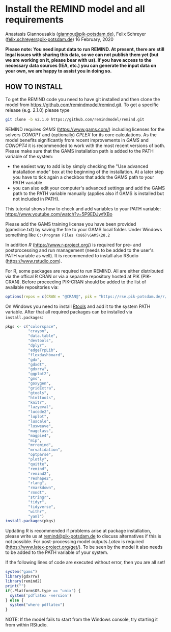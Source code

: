 Install the REMIND model and all requirements
================
Anastasis Giannousakis (<giannou@pik-potsdam.de>), Felix Schreyer (<felix.schreyer@pik-potsdam.de>)
16 February, 2020

**Please note: You need input data to run REMIND. At present, there are still legal issues with sharing this data, so we can not publish them yet (but we are working on it, please bear with us). If you have access to the necessary data sources (IEA, etc.) you can generate the input data on your own, we are happy to assist you in doing so.**

HOW TO INSTALL
--------------

To get the REMIND code you need to have git installed and then clone the model from <https://github.com/remindmodel/remind.git>. To get a specific release (e.g. 2.1.0) please type 

``` bash
git clone -b v2.1.0 https://github.com/remindmodel/remind.git 
```

REMIND requires *GAMS* (<https://www.gams.com/>) including licenses for the solvers *CONOPT* and (optionally) *CPLEX* for its core calculations. As the model benefits significantly from recent improvements in *GAMS* and *CONOPT4* it is recommended to work with the most recent versions of both. Please make sure that the GAMS installation path is added to the PATH variable of the system:

-   the easiest way to add is by simply checking the "Use advanced installation mode" box at the beginning of the installation. At a later step you have to tick again a checkbox that adds the GAMS path to your PATH variable
-   you can also edit your computer's advanced settings and add the GAMS path to the PATH variable manually (applies also if GAMS is installed but not included in PATH).

This tutorial shows how to check and add variables to your PATH variable: <https://www.youtube.com/watch?v=5P9EDJwfXBo>

Please add the GAMS training license you have been provided (gamslice.txt) by saving the file to your GAMS local folder. Under Windows something like `C:\Program Files (x86)\GAMS\28.2`

In addition *R* (<https://www.r-project.org/>) is required for pre- and postprocessing and run management (needs to be added to the user's PATH variable as well). It is recommended to install also RSudio (<https://www.rstudio.com>).

For R, some packages are required to run REMIND. All are either distributed via the offical R CRAN or via a separate repository hosted at PIK (PIK-CRAN). Before proceeding PIK-CRAN should be added to the list of available repositories via:

``` r
options(repos = c(CRAN = "@CRAN@", pik = "https://rse.pik-potsdam.de/r/packages"))
```

On Windows you need to install [Rtools](https://cran.r-project.org/bin/windows/Rtools/) and add it to the system PATH
variable. After that all required packages can be installed via `install.packages`:

``` r
pkgs <- c("colorspace",
          "crayon",
          "data.table",
          "devtools",
          "dplyr",
          "edgeTrpLib",
          "flexdashboard",
          "gdx",
          "gdxdt",
          "gdxrrw",
          "ggplot2",
          "gms",
          "goxygen",
          "gridExtra",
          "gtools",
          "htmltools",
          "knitr",
          "lazyeval",
          "lucode2",
          "luplot",
          "luscale",
          "lusweave",
          "magclass",
          "magpie4",
          "mip",
          "mrremind",
          "mrvalidation",
          "optparse",
          "plotly",
          "quitte",
          "remind",
          "remind2",
          "reshape2",
          "rlang",
          "rmarkdown",
          "rmndt",
          "stringr",
          "tidyr",
          "tidyverse",
          "withr",
          "yaml")
install.packages(pkgs)
```

Updating R is recommended if problems arise at package installation, please write us at remind@pik-potsdam.de to discuss alternatives if this is not possible. For post-processing model outputs *Latex* is required (<https://www.latex-project.org/get/>). To be seen by the model it also needs to be added to the PATH variable of your system.

If the following lines of code are executed without error, then you are all set!

``` r
system("gams")
library(gdxrrw)
library(remind2)
print("")
if(.Platform$OS.type == "unix") {
  system('pdflatex -version')
} else {
  system("where pdflatex")
}
```

NOTE: If the model fails to start from the Windows console, try starting it from within RStudio.
